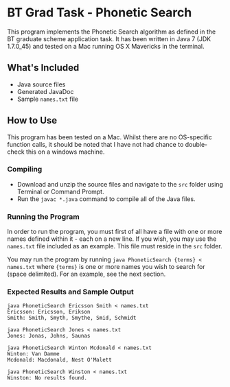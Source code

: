 BT Grad Task - Phonetic Search
=========
This program implements the Phonetic Search algorithm as defined in the BT graduate scheme application task. It has been written in Java 7 (JDK 1.7.0_45) and tested on a Mac running OS X Mavericks in the terminal.

What's Included
---------------------
* Java source files
* Generated JavaDoc
* Sample `names.txt` file

How to Use
---------------------
This program has been tested on a Mac. Whilst there are no OS-specific function calls, it should be noted that I have not had chance to double-check this on a windows machine.

### Compiling

* Download and unzip the source files and navigate to the `src` folder using Terminal or Command Prompt.
* Run the `javac *.java` command to compile all of the Java files.

### Running the Program
In order to run the program, you must first of all have a file with one or more names defined within it - each on a new line. If you wish, you may use the `names.txt` file included as an example. This file must reside in the `src` folder.

You may run the program by running  `java PhoneticSearch {terms} < names.txt` where `{terms}` is one or more names you wish to search for (space delimited). For an example, see the next section.

### Expected Results and Sample Output
```
java PhoneticSearch Ericsson Smith < names.txt
Ericsson: Ericsson, Erikson
Smith: Smith, Smyth, Smythe, Smid, Schmidt
```

```
java PhoneticSearch Jones < names.txt
Jones: Jonas, Johns, Saunas
```

```
java PhoneticSearch Winton Mcdonald < names.txt
Winton: Van Damme
Mcdonald: Macdonald, Nest O'Malett
```

```
java PhoneticSearch Winston < names.txt
Winston: No results found.
```